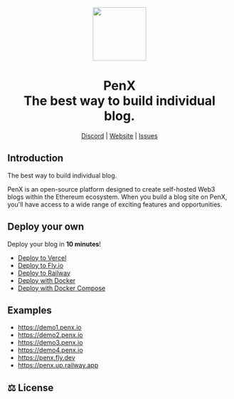 <div align="center">

<a href="https://www.penx.io" alt="PenX Logo">
    <img src="https://www.penx.io/images/logo-512.png" height="120"/></a>

<h1 style="border-bottom: none">
    <b>PenX</b><br />
      The best way to build individual blog.
    <br>
</h1>

[Discord](https://discord.gg/nyVpH9njDu) | [Website](https://www.penx.io) | [Issues](https://github.com/penx-lab/penx/issues)

</div>

## Introduction

The best way to build individual blog.

PenX is an open-source platform designed to create self-hosted Web3 blogs within the Ethereum ecosystem. When you build a blog site on PenX, you'll have access to a wide range of exciting features and opportunities.

## Deploy your own

Deploy your blog in **10 minutes**!

- [Deploy to Vercel](/deployment/vercel)
- [Deploy to Fly.io](deployment/flyio)
- [Deploy to Railway](deployment/railway)
- [Deploy with Docker ](/deployment/docker)
- [Deploy with Docker Compose](/deployment/docker-compose)


## Examples

- https://demo1.penx.io
- https://demo2.penx.io
- https://demo3.penx.io
- https://demo4.penx.io
- https://penx.fly.dev
- https://penx.up.railway.app


## ⚖️ License


